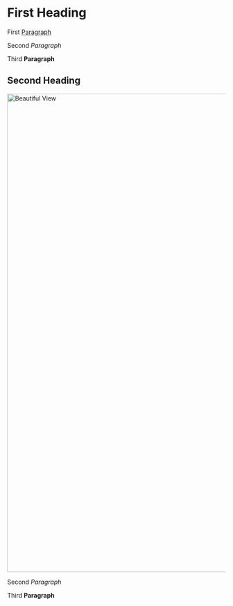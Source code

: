 <html>
 <h1>
 First Heading
 </h1>
<p>
First <ins> Paragraph </ins>
</p>
<p>
  Second <i>Paragraph</i> 
  </p> 
  <p> 
    Third <strong>Paragraph</strong> 
  </p>
 <h2>Second Heading </h2>
 <img src=" /pictures/MM/Alberta Canada.jpg" alt="Beautiful View" style="width:736px;height:1104px;">
 <p> 
  Second <i>Paragraph</i> 
  </p> 
  <p> 
    Third <strong>Paragraph</strong> 
  </p>
 </html>
 
 
 
 
